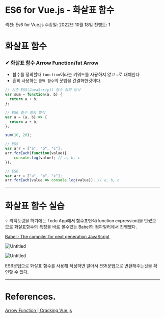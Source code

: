 # ES6 for Vue.js - 화살표 함수

섹션: Es6 for Vue.js
수강일: 2022년 10월 18일
진행도: 1

# 화살표 함수

### ✔ 화살표 함수 Arrow Function/fat Arrow

- 함수를 정의할때 `function`이라는 키워드를 사용하지 않고 `⇒`로 대체한다
- 흔히 사용하는 `콜백 함수`의 문법을 간결화한것이다.

```jsx
// 기존 ES5(JavaScript) 함수 정의 방식
var sum = function(a, b) {
  return a + b;
};

// ES6 함수 정의 방식
var a = (a, b) => {
  return a + b;
};

sum(10, 20);
```

```jsx
// ES5
var arr = ["a", "b", "c"];
arr.forEach(function(value){
	console.log(value); // a, b, c
});

// ES6
var arr = ["a", "b", "c"];
arr.forEach(value => console.log(value)); // a, b, c
```

---

# 화살표 함수 실습

<aside>
💡 리팩토링을 하기에는 Todo App에서 함수표현식(function expression)을 안썼으므로 화살표함수의 특징을 바로 볼수있는 Babel의 컴파일러에서 진행했다.

[Babel · The compiler for next generation JavaScript](https://babeljs.io/repl/#?browsers=defaults%2C%20not%20ie%2011%2C%20not%20ie_mob%2011&build=&builtIns=false&corejs=3.21&spec=false&loose=false&code_lz=Q&debug=false&forceAllTransforms=false&shippedProposals=false&circleciRepo=&evaluate=false&fileSize=false&timeTravel=false&sourceType=module&lineWrap=true&presets=env%2Creact%2Cstage-2&prettier=false&targets=&version=7.19.5&externalPlugins=&assumptions=%7B%7D)

</aside>

![Untitled](ES6%20for%20Vue%20js%20-%20%E1%84%92%E1%85%AA%E1%84%89%E1%85%A1%E1%86%AF%E1%84%91%E1%85%AD%20%E1%84%92%E1%85%A1%E1%86%B7%E1%84%89%E1%85%AE%206c3fa3c502ee4cef87bb183d9a6c328c/Untitled.png)

![Untitled](ES6%20for%20Vue%20js%20-%20%E1%84%92%E1%85%AA%E1%84%89%E1%85%A1%E1%86%AF%E1%84%91%E1%85%AD%20%E1%84%92%E1%85%A1%E1%86%B7%E1%84%89%E1%85%AE%206c3fa3c502ee4cef87bb183d9a6c328c/Untitled%201.png)

ES6문법으로 화살표 함수를 사용해 작성하면 알아서 ES5문법으로 변환해주는것을 확인할 수 있다.

---

# References.

[Arrow Function | Cracking Vue.js](https://joshua1988.github.io/vue-camp/es6+/fat-arrow.html)